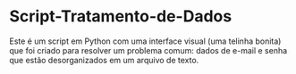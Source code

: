 # Script-Tratamento-de-Dados
Este é um script em Python com uma interface visual (uma telinha bonita) que foi criado para resolver um problema comum: dados de e-mail e senha que estão desorganizados em um arquivo de texto.
